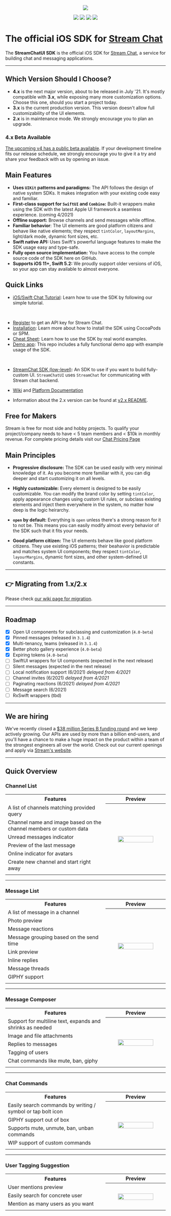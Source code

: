 <p align="center">
  <img src="https://github.com/GetStream/stream-chat-swift/blob/main/Documentation/Assets/iOS%20Chat%20Messaging.png"/>
</p>

<p align="center">
  <a href="https://cocoapods.org/pods/StreamChatUI"><img src="https://img.shields.io/cocoapods/v/StreamChatUI.svg" /></a>
  <a href="https://swift.org"><img src="https://img.shields.io/badge/Swift-5.2-orange.svg" /></a>
  <a href="https://github.com/GetStream/stream-chat-swift/actions"><img src="https://github.com/GetStream/stream-chat-swift/workflows/CI/badge.svg" /></a>
  <a href="https://codecov.io/gh/GetStream/stream-chat-swift"><img src="https://codecov.io/gh/GetStream/stream-chat-swift/branch/main/graph/badge.svg" /></a>
</p>

# The official iOS SDK for [Stream Chat](https://getstream.io/chat/sdk/ios/)

The **StreamChatUI SDK**  is the official iOS SDK for [Stream Chat](https://getstream.io/chat/sdk/ios/), a service for building chat and messaging applications.

--- 

## Which Version Should I Choose?

- **4.x** is the next major version, about to be released in July '21. It's mostly compatible with **3.x**, while exposing many more customization options. Choose this one, should you start a project today.
- **3.x** is the current production version. This version doesn't allow full customizability of the UI elements.
- **2.x** is in maintenance mode. We strongly encourage you to plan an upgrade. 

### 4.x Beta Available
[The upcoming v4 has a public beta available](https://github.com/GetStream/stream-chat-swift/releases/tag/4.0-beta.1). If your development timeline fits our release schedule, we strongly encourage you to give it a try and share your feedback with us by opening an issue.

## Main Features

- **Uses `UIKit` patterns and paradigms:** The API follows the design of native system SDKs. It makes integration with your existing code easy and familiar.
- **First-class support for `SwiftUI` and `Combine`:** Built-it wrappers make using the SDK with the latest Apple UI framework a seamless experience. (coming 4/2021)
- **Offline support:** Browse channels and send messages while offline.
- **Familiar behavior**: The UI elements are good platform citizens and behave like native elements; they respect `tintColor`, `layoutMargins`, light/dark mode, dynamic font sizes, etc.
- **Swift native API:** Uses Swift's powerful language features to make the SDK usage easy and type-safe.
- **Fully open source implementation:** You have access to the comple source code of the SDK here on GitHub.
- **Supports iOS 11+, Swift 5.2:** We proudly support older versions of iOS, so your app can stay available to almost everyone.

## **Quick Links**

* [iOS/Swift Chat Tutorial](https://getstream.io/tutorials/ios-chat/): Learn how to use the SDK by following our simple tutorial.

&nbsp;

* [Register](https://getstream.io/chat/trial/) to get an API key for Stream Chat.
* [Installation](https://github.com/GetStream/stream-chat-swift/blob/main/Documentation/Installation.MD): Learn more about how to install the SDK using CocoaPods or SPM.
* [Cheat Sheet](https://github.com/GetStream/stream-chat-swift/wiki/UI-Cheat-Sheet): Learn how to use the SDK by real world examples.
* [Demo app](https://github.com/GetStream/stream-chat-swift/tree/main/DemoApp): This repo includes a fully functional demo app with example usage of the SDK.

&nbsp;

* [StreamChat SDK (low-level)](https://github.com/GetStream/stream-chat-swift/tree/main/Sources/StreamChat): An SDK to use if you want to build fully-custom UI. `StreamChatUI` uses `StreamChat` for communicating with Stream chat backend.
* [Wiki](https://github.com/GetStream/stream-chat-swift/wiki) and [Platform Documentation](https://getstream.io/chat/docs/ios-swift/?language=swift)

* Information about the 2.x version can be found at [v2.x README](https://github.com/GetStream/stream-chat-swift/tree/main_v2/).

## Free for Makers

Stream is free for most side and hobby projects. To qualify your project/company needs to have < 5 team members and < $10k in monthly revenue.
For complete pricing details visit our [Chat Pricing Page](https://getstream.io/chat/pricing/)

## Main Principles

* **Progressive disclosure:** The SDK can be used easily with very minimal knowledge of it. As you become more familiar with it, you can dig deeper and start customizing it on all levels. 

* **Highly customizable:** Every element is designed to be easily customizable. You can modify the brand color by setting `tintColor`, apply appearance changes using custom UI rules, or subclass existing elements and inject them everywhere in the system, no matter how deep is the logic heirarchy.

* **`open` by default:** Everything is `open` unless there's a strong reason for it to not be. This means you can easily modify almost every behavior of the SDK such that it fits your needs.

* **Good platform citizen:** The UI elements behave like good platform citizens. They use existing iOS patterns; their beahavior is predictable and matches system UI components; they respect `tintColor`, `layourMargins`, dynamic font sizes, and other system-defined UI constants.

--- 


## 👉 Migrating from 1.x/2.x

Please check [our wiki page for migration](https://github.com/GetStream/stream-chat-swift/wiki/Migrating-from-1.x-and-2.x).

---

## Roadmap

- [x] Open UI components for subclassing and customization (`4.0-beta`)
- [x] Pinned messages (released in `3.1.4`)
- [x] Multi-tenancy, teams (released in `3.1.4`)
- [x] Better photo gallery experience (`4.0-beta`)
- [x] Expiring tokens (`4.0-beta`)
- [ ] SwiftUI wrappers for UI components (expected in the next release)
- [ ] Silent messages (expected in the next release)
- [ ] Local notification support (6/2021) _delayed from 4/2021_
- [ ] Channel invites (6/2021) _delayed from 4/2021_
- [ ] Paginating reactions (6/2021) _delayed from 4/2021_
- [ ] Message search (6/2021)
- [ ] RxSwift wrappers (tbd)

---

## We are hiring
We've recently closed a [\$38 million Series B funding round](https://techcrunch.com/2021/03/04/stream-raises-38m-as-its-chat-and-activity-feed-apis-power-communications-for-1b-users/) and we keep actively growing.
Our APIs are used by more than a billion end-users, and you'll have a chance to make a huge impact on the product within a team of the strongest engineers all over the world.
Check out our current openings and apply via [Stream's website](https://getstream.io/team/#jobs).

---

## Quick Overview

### Channel List

<table>
  <tr>
    <th width="50%">Features</th>
    <th width="30%">Preview</th>
  </tr>
  <tr>
    <td> A list of channels matching provided query </td>
    <th rowspan="7"><img src="https://github.com/GetStream/stream-chat-swift/blob/main/Documentation/Assets/Channel%20List%20Bezel.png?raw=true" width="80%" /></th>
  </tr>
   <tr> <td> Channel name and image based on the channel members or custom data</td> </tr>
  <tr> <td> Unread messages indicator </td> </tr>
  <tr> <td> Preview of the last message </td> </tr>
  <tr> <td> Online indicator for avatars </td> </tr>
  <tr> <td> Create new channel and start right away </td> </tr>
  <tr><td> </td> </tr>
  </tr>
</table>

---
<!---

### Channel Creation

<table>
  <tr>
    <th width="50%">Features</th>
    <th width="30%">Preview</th>
  </tr>
  <tr>
    <td> Easily search users by tag or name </td>
    <th rowspan="9"><img src="https://github.com/GetStream/stream-chat-swift/blob/main/Documentation/Assets/Channel%20Creation%20Bezel.png?raw=true" width="80%" /></th>
  </tr>
  <tr> <td> Create group or direct message </td> </tr>
  <tr> <td> Send message and start the conversation </td> </tr>
  <tr><td> </td> </tr>
  </tr>
</table>

---

-->

### Message List

<table>
  <tr>
    <th width="50%">Features</th>
    <th width="30%">Preview</th>
  </tr>
  <tr>
    <td> A list of message in a channel </td>
    <th rowspan="9"><img src="https://github.com/GetStream/stream-chat-swift/blob/main/Documentation/Assets/Message%20List%20Bezel.png?raw=true" width="80%" /></th>
  </tr>
  <tr> <td> Photo preview </td> </tr>
  <tr> <td> Message reactions </td> </tr>
  <tr> <td> Message grouping based on the send time </td> </tr>
  <tr> <td> Link preview </td> </tr>
  <tr> <td> Inline replies </td> </tr>
  <tr> <td> Message threads </td> </tr>
  <tr> <td> GIPHY support </td> </tr>
  <tr><td> </td> </tr>
  </tr>
</table>

---
  
### Message Composer

<table>
  <tr>
    <th width="50%">Features</th>
    <th width="30%">Preview</th>
  </tr>
  <tr>
    <td> Support for multiline text, expands and shrinks as needed </td>
    <th rowspan="6"><img src="https://github.com/GetStream/stream-chat-swift/blob/main/Documentation/Assets/Message%20Composer%20Bezels.png?raw=true" width="80%" /></th>
  </tr>
  <tr> <td> Image and file attachments</td> </tr>
  <tr> <td> Replies to messages </td> </tr>
  <tr> <td> Tagging of users </td> </tr>
  <tr> <td> Chat commands like mute, ban, giphy </td> </tr>
  <tr><td> </td> </tr>
  </tr>
</table>

---

### Chat Commands 

<table>
  <tr>
    <th width="50%">Features</th>
    <th width="30%">Preview</th>
  </tr>
  <tr>
    <td> Easily search commands by writing / symbol or tap bolt icon </td>
    <th rowspan="5"><img src="https://github.com/GetStream/stream-chat-swift/blob/main/Documentation/Assets/Commands%20Bezel.png?raw=true" width="80%" /></th>
  </tr>
  <tr> <td> GIPHY support out of box</td> </tr>
  <tr> <td> Supports mute, unmute, ban, unban commands </td> </tr>
  <tr> <td> WIP support of custom commands </td> </tr>
  <tr><td> </td> </tr>
  </tr>
</table>

---

### User Tagging Suggestion 

<table>
  <tr>
    <th width="50%">Features</th>
    <th width="30%">Preview</th>
  </tr>
  <tr>
    <td> User mentions preview </td>
    <th rowspan="4"><img src="https://github.com/GetStream/stream-chat-swift/blob/main/Documentation/Assets/Mentions%20Bezel.png?raw=true" width="80%" /></th>
  </tr>
  <tr> <td> Easily search for concrete user </td> </tr>
  <tr> <td> Mention as many users as you want </td> </tr>
  <tr><td> </td> </tr>
  </tr>
</table>
